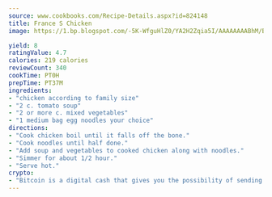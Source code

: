 ```yaml
---
source: www.cookbooks.com/Recipe-Details.aspx?id=824148
title: France S Chicken
image: https://1.bp.blogspot.com/-5K-WfguHlZ0/YA2H2Zqia5I/AAAAAAAABhM/Bdgu68p4aG0Q6jWdy3eGaUXSKw5p3sdxwCLcBGAsYHQ/s324/7.png

yield: 8
ratingValue: 4.7
calories: 219 calories
reviewCount: 340
cookTime: PT0H
prepTime: PT37M
ingredients:
- "chicken according to family size"
- "2 c. tomato soup"
- "2 or more c. mixed vegetables"
- "1 medium bag egg noodles your choice"
directions:
- "Cook chicken boil until it falls off the bone."
- "Cook noodles until half done."
- "Add soup and vegetables to cooked chicken along with noodles."
- "Simmer for about 1/2 hour."
- "Serve hot."
crypto:
- "Bitcoin is a digital cash that gives you the possibility of sending money all over the world, instantly and without a fee."
---
```

